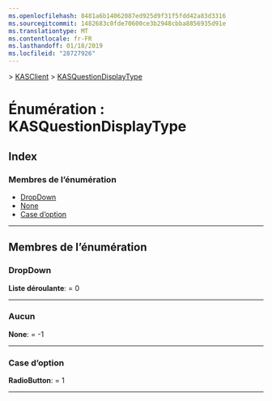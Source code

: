 ```yaml
---
ms.openlocfilehash: 8481a6b14062087ed925d9f31f5fdd42a83d3316
ms.sourcegitcommit: 1482683c0fde70600ce3b2948cbba8856935d91e
ms.translationtype: MT
ms.contentlocale: fr-FR
ms.lasthandoff: 01/18/2019
ms.locfileid: "28727926"
---
```

[](../README.md) > [KASClient](../modules/kasclient.md) > [KASQuestionDisplayType](../enums/kasclient.kasquestiondisplaytype.md)

# <a name="enumeration-kasquestiondisplaytype"></a>Énumération : KASQuestionDisplayType

## <a name="index"></a>Index

### <a name="enumeration-members"></a>Membres de l’énumération

* [DropDown](kasclient.kasquestiondisplaytype.md#dropdown)
* [None](kasclient.kasquestiondisplaytype.md#none)
* [Case d’option](kasclient.kasquestiondisplaytype.md#radiobutton)

---

## <a name="enumeration-members"></a>Membres de l’énumération

<a id="dropdown"></a>

###  <a name="dropdown"></a>DropDown

**Liste déroulante**: = 0

___

<a id="none"></a>

###  <a name="none"></a>Aucun

**None**: = -1

___

<a id="radiobutton"></a>

###  <a name="radiobutton"></a>Case d’option

**RadioButton**: = 1

___

